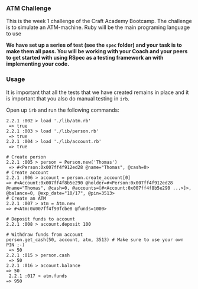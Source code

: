 ### ATM Challenge

This is the week 1 challenge of the Craft Academy Bootcamp. The challenge is to simulate an ATM-machine. Ruby will be the main programing language to use

**We have set up a series of test (see the `spec` folder)  and your task is to make them all pass. You will be working with your Coach and your peers to get started with using RSpec as a testing framework an with implementing your code.**


### Usage
It is important that all the tests that we have created remains in place and it is important that you also do manual testing in `irb`.

Open up `irb` and run the following commands:

```irb
2.2.1 :002 > load './lib/atm.rb'
 => true
2.2.1 :003 > load './lib/person.rb'
 => true
2.2.1 :004 > load './lib/account.rb'
 => true
 ```
```irb
# Create person
2.2.1 :005 > person = Person.new('Thomas')
 => #<Person:0x007ff4f912ed28 @name="Thomas", @cash=0>
# Create account
2.2.1 :006 > account = person.create_account[0]
=> #<Account:0x007ff4f8b5e290 @holder=#<Person:0x007ff4f912ed28 @name="Thomas", @cash=0, @accounts=[#<Account:0x007ff4f8b5e290 ...>]>, @balance=0, @exp_date="10/17", @pin=3513>
# Create an ATM
2.2.1 :007 > atm = Atm.new
=> #<Atm:0x007ff4f90fcbe8 @funds=1000>
```

```irb
# Deposit funds to account
2.2.1 :008 > account.deposit 100
```

```irb
# Withdraw funds from account
person.get_cash(50, account, atm, 3513) # Make sure to use your own PIN ;-)
 => 50
2.2.1 :015 > person.cash
 => 50
2.2.1 :016 > account.balance
=> 50
 2.2.1 :017 > atm.funds
=> 950
```
